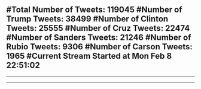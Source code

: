 #Total Number of Tweets: 119045 
#Number of Trump Tweets: 38499
#Number of Clinton Tweets: 25555
#Number of Cruz Tweets: 22474
#Number of Sanders Tweets: 21246
#Number of Rubio Tweets: 9306
#Number of Carson Tweets: 1965
#Current Stream Started at Mon Feb  8 22:51:02
---
---
---
